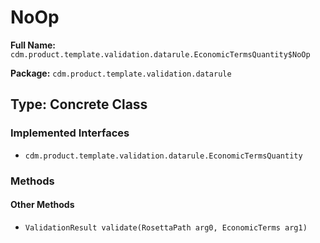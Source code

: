 # NoOp

**Full Name:** `cdm.product.template.validation.datarule.EconomicTermsQuantity$NoOp`

**Package:** `cdm.product.template.validation.datarule`

## Type: Concrete Class

### Implemented Interfaces

- `cdm.product.template.validation.datarule.EconomicTermsQuantity`

### Methods

#### Other Methods

- `ValidationResult validate(RosettaPath arg0, EconomicTerms arg1)`

